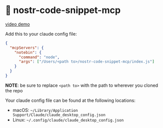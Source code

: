 # 🤖 nostr-code-snippet-mcp

[video demo](https://v.nostr.build/RSMqDK9pwTIm6bxu.mp4)


Add this to your claude config file:

```json
{
  "mcpServers": {
    "notebin": {
      "command": "node",
      "args": ["/Users/<path to>/nostr-code-snippet-mcp/index.js"]
    }
  }
}
```

**NOTE**: be sure to replace `<path to>` with the path to wherever you cloned the repo

Your claude config file can be found at the following locations:

- macOS: `~/Library/Application Support/Claude/claude_desktop_config.json`
- Linux: `~/.config/claude/claude_desktop_config.json`

